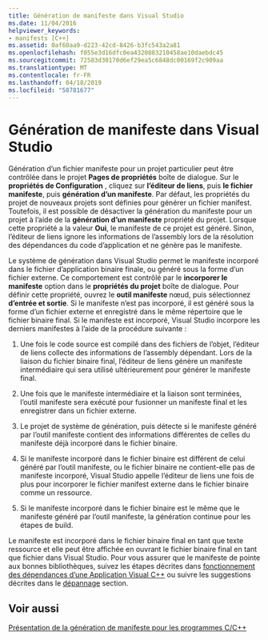 ```yaml
---
title: Génération de manifeste dans Visual Studio
ms.date: 11/04/2016
helpviewer_keywords:
- manifests [C++]
ms.assetid: 0af60aa9-d223-42cd-8426-b3fc543a2a81
ms.openlocfilehash: f055e3d16dfc0ea4320883210458ae10daebdc45
ms.sourcegitcommit: 72583d30170d6ef29ea5c6848dc00169f2c909aa
ms.translationtype: MT
ms.contentlocale: fr-FR
ms.lasthandoff: 04/18/2019
ms.locfileid: "58781677"
---
```

# <a name="manifest-generation-in-visual-studio"></a>Génération de manifeste dans Visual Studio

Génération d’un fichier manifeste pour un projet particulier peut être contrôlée dans le projet **Pages de propriétés** boîte de dialogue. Sur le **propriétés de Configuration** , cliquez sur **l’éditeur de liens**, puis **le fichier manifeste**, puis **génération d’un manifeste**. Par défaut, les propriétés du projet de nouveaux projets sont définies pour générer un fichier manifest. Toutefois, il est possible de désactiver la génération du manifeste pour un projet à l’aide de la **génération d’un manifeste** propriété du projet. Lorsque cette propriété a la valeur **Oui**, le manifeste de ce projet est généré. Sinon, l’éditeur de liens ignore les informations de l’assembly lors de la résolution des dépendances du code d’application et ne génère pas le manifeste.

Le système de génération dans Visual Studio permet le manifeste incorporé dans le fichier d’application binaire finale, ou généré sous la forme d’un fichier externe. Ce comportement est contrôlé par le **incorporer le manifeste** option dans le **propriétés du projet** boîte de dialogue. Pour définir cette propriété, ouvrez le **outil manifeste** nœud, puis sélectionnez **d’entrée et sortie**. Si le manifeste n’est pas incorporé, il est généré sous la forme d’un fichier externe et enregistré dans le même répertoire que le fichier binaire final. Si le manifeste est incorporé, Visual Studio incorpore les derniers manifestes à l’aide de la procédure suivante :

1. Une fois le code source est compilé dans des fichiers de l’objet, l’éditeur de liens collecte des informations de l’assembly dépendant. Lors de la liaison du fichier binaire final, l’éditeur de liens génère un manifeste intermédiaire qui sera utilisé ultérieurement pour générer le manifeste final.

1. Une fois que le manifeste intermédiaire et la liaison sont terminées, l’outil manifeste sera exécuté pour fusionner un manifeste final et les enregistrer dans un fichier externe.

1. Le projet de système de génération, puis détecte si le manifeste généré par l’outil manifeste contient des informations différentes de celles du manifeste déjà incorporé dans le fichier binaire.

1. Si le manifeste incorporé dans le fichier binaire est différent de celui généré par l’outil manifeste, ou le fichier binaire ne contient-elle pas de manifeste incorporé, Visual Studio appelle l’éditeur de liens une fois de plus pour incorporer le fichier manifest externe dans le fichier binaire comme un ressource.

1. Si le manifeste incorporé dans le fichier binaire est le même que le manifeste généré par l’outil manifeste, la génération continue pour les étapes de build.

Le manifeste est incorporé dans le fichier binaire final en tant que texte ressource et elle peut être affichée en ouvrant le fichier binaire final en tant que fichier dans Visual Studio. Pour vous assurer que le manifeste de pointe aux bonnes bibliothèques, suivez les étapes décrites dans [fonctionnement des dépendances d’une Application Visual C++](../windows/understanding-the-dependencies-of-a-visual-cpp-application.md) ou suivre les suggestions décrites dans le [dépannage](troubleshooting-c-cpp-isolated-applications-and-side-by-side-assemblies.md) section.

## <a name="see-also"></a>Voir aussi

[Présentation de la génération de manifeste pour les programmes C/C++](understanding-manifest-generation-for-c-cpp-programs.md)
